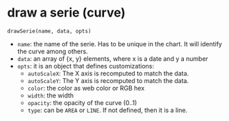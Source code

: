 # draw a serie \(curve\)

`drawSerie(name, data, opts)`

* `name`: the name of the serie. Has to be unique in the chart. It will identify the curve among others.
* `data`: an array of {x, y} elements, where x is a date and y a number
* `opts`: it is an object that defines customizations:
  * `autoScaleX`: The X axis is recomputed to match the data.
  * `autoScaleY`: The Y axis is recomputed to match the data.
  * `color`: the color as web color or RGB hex
  * `width`: the width
  * `opacity`: the opacity of the curve \(0..1\)
  * `type`: can be `AREA` or `LINE`. If not defined, then it is a line.

#### 

